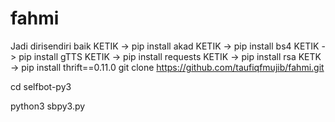 # fahmi
Jadi dirisendiri baik
KETIK -> pip install akad
KETIK -> pip install bs4
KETIK -> pip install gTTS
KETIK -> pip install requests
KETIK -> pip install rsa
KETK -> pip install thrift==0.11.0
git clone https://github.com/taufiqfmujib/fahmi.git

cd selfbot-py3

python3 sbpy3.py
